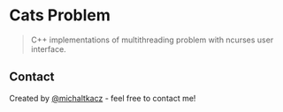 # Cats Problem

> C++ implementations of multithreading problem with ncurses user interface.

## Contact

Created by [@michaltkacz](https://github.com/michaltkacz) - feel free to contact me!
